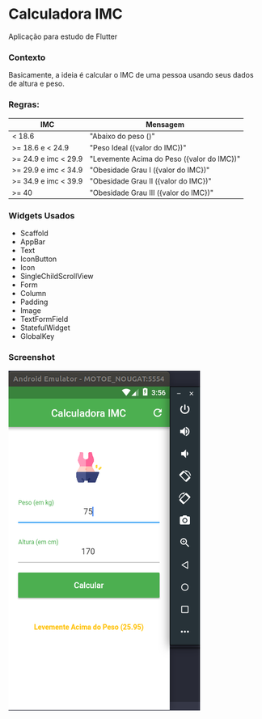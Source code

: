 # Calculadora IMC

Aplicação para estudo de Flutter

### Contexto

Basicamente, a ideia é calcular o IMC de uma pessoa usando seus dados de altura e peso.

### Regras:

| IMC  | Mensagem |
|---|---|
| < 18.6  | "Abaixo do peso (<valor do IMC>)"  |
| >= 18.6 e < 24.9  | "Peso Ideal ({valor do IMC})"  |
| >= 24.9 e imc < 29.9  | "Levemente Acima do Peso ({valor do IMC})"  |
| >= 29.9 e imc < 34.9  | "Obesidade Grau I ({valor do IMC})"  |
| >= 34.9 e imc < 39.9  | "Obesidade Grau II ({valor do IMC})"  |
| >= 40  | "Obesidade Grau III ({valor do IMC})"  |

### Widgets Usados

- Scaffold
- AppBar
- Text
- IconButton
- Icon
- SingleChildScrollView
- Form
- Column
- Padding
- Image
- TextFormField
- StatefulWidget
- GlobalKey


### Screenshot



![screenshot](https://raw.githubusercontent.com/claudivanmoreira/flutter-course-projects/master/calculadora_imc/screenshot.png)
